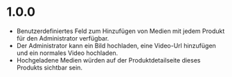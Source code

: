 
# 1.0.0
- Benutzerdefiniertes Feld zum Hinzufügen von Medien mit jedem Produkt für den Administrator verfügbar.
- Der Administrator kann ein Bild hochladen, eine Video-Url hinzufügen und ein normales Video hochladen.
- Hochgeladene Medien würden auf der Produktdetailseite dieses Produkts sichtbar sein.

